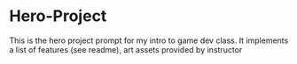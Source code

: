 # Hero-Project
This is the hero project prompt for my intro to game dev class. It implements a list of features (see readme), art assets provided by instructor
